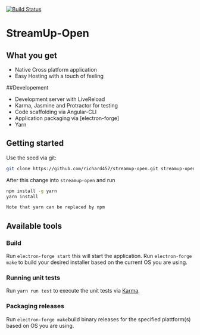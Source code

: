 [![Build Status](https://travis-ci.org/richard457/streamup-open.svg?branch=master)](https://travis-ci.org/richard457/streamup-open)

# StreamUp-Open
## What you get
* Native Cross platform application
* Easy Hosting with a touch of feeling

##Developement
* Development server with LiveReload
* Karma, Jasmine and Protractor for testing
* Code scaffolding via Angular-CLI
* Application packaging via [electron-forge]
* Yarn

## Getting started
Use the seed via git:
```sh
git clone https://github.com/richard457/streamup-open.git streamup-open
```
After this change into `streamup-open` and run
```sh
npm install -g yarn
yarn install
```
```sh
Note that yarn can be replaced by npm 
```

## Available tools
### Build
Run `electron-forge start` this will start the application.
Run `electron-forge make` to build your desired installer based on the current OS you are using.



### Running unit tests
Run `yarn run test` to execute the unit tests via [Karma](https://karma-runner.github.io).


### Packaging releases
Run `electron-forge make`build binary releases for the specified plattform(s) based on OS you are using.
